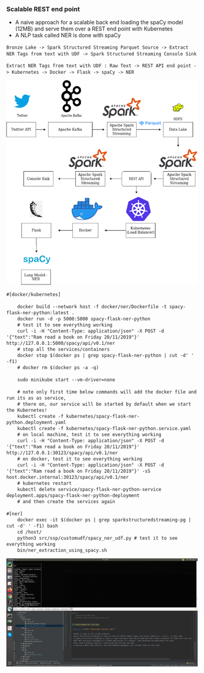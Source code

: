 ### Scalable REST end point

- A naive approach for a scalable back end loading the spaCy model (12MB) and serve them over a REST end point with Kubernetes
- A NLP task called NER is done with spaCy

`Bronze Lake -> Spark Structured Streaming Parquet Source -> Extract NER Tags from text with UDF -> Spark Structured Streaming Console Sink`

`Extract NER Tags from text with UDF : Raw Text -> REST API end point -> Kubernetes -> Docker -> Flask -> spaCy -> NER`

![](../drawio/3_scalable_rest_api.png)

```
#[docker/kubernetes]

    docker build --network host -f docker/ner/Dockerfile -t spacy-flask-ner-python:latest .
    docker run -d -p 5000:5000 spacy-flask-ner-python
    # test it to see everything working
    curl -i -H "Content-Type: application/json" -X POST -d '{"text":"Ram read a book on Friday 20/11/2019"}' http://127.0.0.1:5000/spacy/api/v0.1/ner
    # stop all the services/containers
    docker stop $(docker ps | grep spacy-flask-ner-python | cut -d' ' -f1)
    # docker rm $(docker ps -a -q)
    
    sudo minikube start --vm-driver=none 
    
    # note only first time below commands will add the docker file and run its as as service,
    # there on, our service will be started by default when we start the Kubernetes!
    kubectl create -f kubernetes/spacy-flask-ner-python.deployment.yaml 
    kubectl create -f kubernetes/spacy-flask-ner-python.service.yaml
    # on local machine, test it to see everything working
    curl -i -H "Content-Type: application/json" -X POST -d '{"text":"Ram read a book on Friday 20/11/2019"}' http://127.0.0.1:30123/spacy/api/v0.1/ner
    # on docker, test it to see everything working
    curl -i -H "Content-Type: application/json" -X POST -d '{"text":"Ram read a book on Friday 20/11/2019"}' -sS host.docker.internal:30123/spacy/api/v0.1/ner
    # kubernetes restart
    kubectl delete service/spacy-flask-ner-python-service deployment.apps/spacy-flask-ner-python-deployment
    # and then create the services again

#[ner]
    docker exec -it $(docker ps | grep sparkstructuredstreaming-pg | cut -d' ' -f1) bash
    cd /host/
    python3 src/ssp/customudf/spacy_ner_udf.py # test it to see everything working
    bin/ner_extraction_using_spacy.sh
```  

![](../images/ner_out.png)